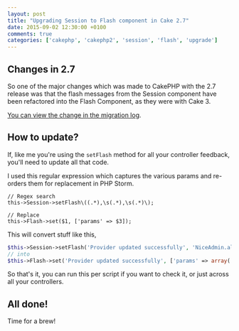```yaml
---
layout: post
title: "Upgrading Session to Flash component in Cake 2.7"
date: 2015-09-02 12:30:00 +0100
comments: true
categories: ['cakephp', 'cakephp2', 'session', 'flash', 'upgrade']
---
```

## Changes in 2.7
So one of the major changes which was made to CakePHP with the 2.7 release was that the flash messages from the Session component 
have been refactored into the Flash Component, as they were with Cake 3.

[You can view the change in the migration log](http://book.cakephp.org/2.0/en/appendices/2-7-migration-guide.html#sessioncomponent).

## How to update?
If, like me you're using the `setFlash` method for all your controller feedback, you'll need to update all that code.

I used this regular expression which captures the various params and re-orders them for replacement in PHP Storm.

```
// Regex search
this->Session->setFlash\((.*),\s(.*),\s(.*)\);

// Replace
this->Flash->set($1, ['params' => $3]);
```

This will convert stuff like this,

```php
$this->Session->setFlash('Provider updated successfully', 'NiceAdmin.alert-box', array('class' => 'alert-success'));
// into
$this->Flash->set('Provider updated successfully', ['params' => array('class' => 'alert-success')]);
```

So that's it, you can run this per script if you want to check it, or just across all your controllers.

## All done!
Time for a brew!
